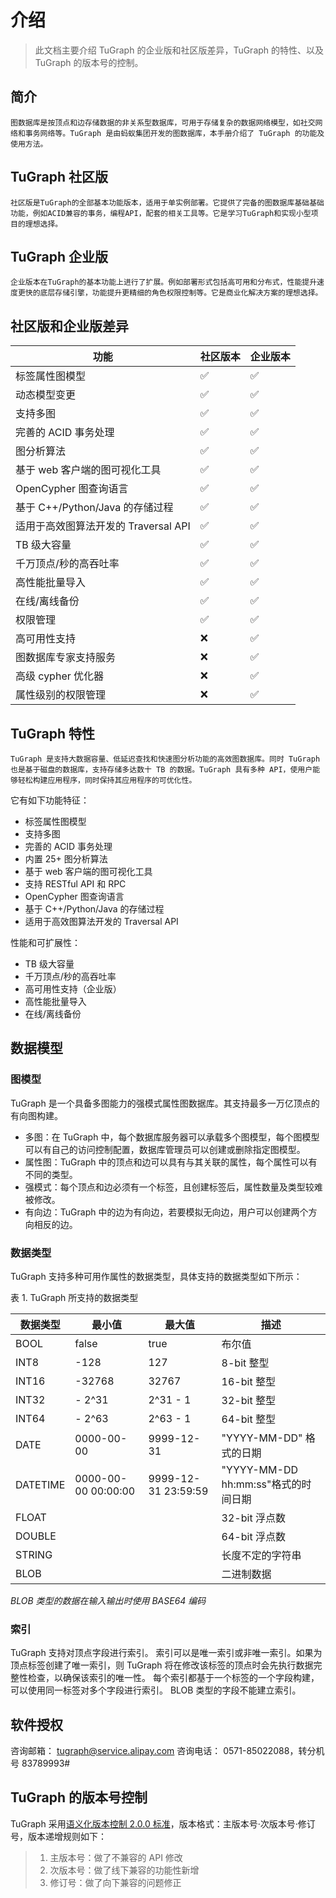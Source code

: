 # 介绍

> 此文档主要介绍 TuGraph 的企业版和社区版差异，TuGraph 的特性、以及 TuGraph 的版本号的控制。

## 简介

    图数据库是按顶点和边存储数据的非关系型数据库，可用于存储复杂的数据网络模型，如社交网络和事务网络等。TuGraph 是由蚂蚁集团开发的图数据库，本手册介绍了 TuGraph 的功能及使用方法。

## TuGraph 社区版

    社区版是TuGraph的全部基本功能版本，适用于单实例部署。它提供了完备的图数据库基础基础功能，例如ACID兼容的事务，编程API，配套的相关工具等。它是学习TuGraph和实现小型项目的理想选择。

## TuGraph 企业版

    企业版本在TuGraph的基本功能上进行了扩展。例如部署形式包括高可用和分布式，性能提升速度更快的底层存储引擎，功能提升更精细的角色权限控制等。它是商业化解决方案的理想选择。

## 社区版和企业版差异

| 功能                                 | 社区版本 | 企业版本 |
| ------------------------------------ | -------- | -------- |
| 标签属性图模型                       | ✅       | ✅       |
| 动态模型变更                         | ✅       | ✅       |
| 支持多图                             | ✅       | ✅       |
| 完善的 ACID 事务处理                 | ✅       | ✅       |
| 图分析算法                           | ✅       | ✅       |
| 基于 web 客户端的图可视化工具        | ✅       | ✅       |
| OpenCypher 图查询语言                | ✅       | ✅       |
| 基于 C++/Python/Java 的存储过程      | ✅       | ✅       |
| 适用于高效图算法开发的 Traversal API | ✅       | ✅       |
| TB 级大容量                          | ✅       | ✅       |
| 千万顶点/秒的高吞吐率                | ✅       | ✅       |
| 高性能批量导入                       | ✅       | ✅       |
| 在线/离线备份                        | ✅       | ✅       |
| 权限管理                             | ✅       | ✅       |
| 高可用性支持                         | ❌       | ✅       |
| 图数据库专家支持服务                 | ❌       | ✅       |
| 高级 cypher 优化器                   | ❌       | ✅       |
| 属性级别的权限管理                   | ❌       | ✅       |

## TuGraph 特性

    TuGraph 是支持大数据容量、低延迟查找和快速图分析功能的高效图数据库。同时 TuGraph 也是基于磁盘的数据库，支持存储多达数十 TB 的数据。TuGraph 具有多种 API，使用户能够轻松构建应用程序，同时保持其应用程序的可优化性。

它有如下功能特征：

- 标签属性图模型
- 支持多图
- 完善的 ACID 事务处理
- 内置 25+ 图分析算法
- 基于 web 客户端的图可视化工具
- 支持 RESTful API 和 RPC
- OpenCypher 图查询语言
- 基于 C++/Python/Java 的存储过程
- 适用于高效图算法开发的 Traversal API

性能和可扩展性：

- TB 级大容量
- 千万顶点/秒的高吞吐率
- 高可用性支持（企业版）
- 高性能批量导入
- 在线/离线备份

## 数据模型

### 图模型

TuGraph 是一个具备多图能力的强模式属性图数据库。其支持最多一万亿顶点的有向图构建。

- 多图：在 TuGraph 中，每个数据库服务器可以承载多个图模型，每个图模型可以有自己的访问控制配置，数据库管理员可以创建或删除指定图模型。
- 属性图：TuGraph 中的顶点和边可以具有与其关联的属性，每个属性可以有不同的类型。
- 强模式：每个顶点和边必须有一个标签，且创建标签后，属性数量及类型较难被修改。
- 有向边：TuGraph 中的边为有向边，若要模拟无向边，用户可以创建两个方向相反的边。

### 数据类型

TuGraph 支持多种可用作属性的数据类型，具体支持的数据类型如下所示：

<caption>表 1. TuGraph 所支持的数据类型</caption>

| **数据类型** | **最小值**          | **最大值**          | **描述**                            |
| ------------ | ------------------- | ------------------- | ----------------------------------- |
| BOOL         | false               | true                | 布尔值                              |
| INT8         | -128                | 127                 | 8-bit 整型                          |
| INT16        | -32768              | 32767               | 16-bit 整型                         |
| INT32        | - 2^31              | 2^31 - 1            | 32-bit 整型                         |
| INT64        | - 2^63              | 2^63 - 1            | 64-bit 整型                         |
| DATE         | 0000-00-00          | 9999-12-31          | "YYYY-MM-DD" 格式的日期             |
| DATETIME     | 0000-00-00 00:00:00 | 9999-12-31 23:59:59 | "YYYY-MM-DD hh:mm:ss"格式的时间日期 |
| FLOAT        |                     |                     | 32-bit 浮点数                       |
| DOUBLE       |                     |                     | 64-bit 浮点数                       |
| STRING       |                     |                     | 长度不定的字符串                    |
| BLOB         |                     |                     | 二进制数据                          |

_BLOB 类型的数据在输入输出时使用 BASE64 编码_

### 索引

TuGraph 支持对顶点字段进行索引。
索引可以是唯一索引或非唯一索引。如果为顶点标签创建了唯一索引，则 TuGraph 将在修改该标签的顶点时会先执行数据完整性检查，以确保该索引的唯一性。
每个索引都基于一个标签的一个字段构建，可以使用同一标签对多个字段进行索引。
BLOB 类型的字段不能建立索引。

## 软件授权

咨询邮箱： tugraph@service.alipay.com
咨询电话： 0571-85022088，转分机号 83789993#

## TuGraph 的版本号控制

TuGraph 采用[语义化版本控制 2.0.0 标准](https://semver.org/lang/zh-CN/)，版本格式：主版本号·次版本号·修订号，版本递增规则如下：

> 1. 主版本号：做了不兼容的 API 修改
> 1. 次版本号：做了线下兼容的功能性新增
> 1. 修订号：做了向下兼容的问题修正
